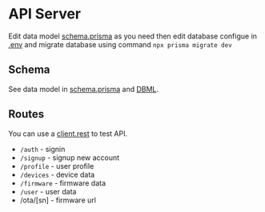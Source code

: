 # API Server

Edit data model [schema.prisma](/server/prisma/schema.prisma) as you need then edit database configue in [.env](/server/.env) and migrate database using command `npx prisma migrate dev`

## Schema

See data model in [schema.prisma](/server/prisma/schema.prisma) and [DBML](/server/prisma/dbml/schema.dbml).

## Routes

You can use a [client.rest](/server/client.rest) to test API.

- `/auth` - signin
- `/signup` - signup new account
- `/profile` - user profile
- `/devices` - device data
- `/firmware` - firmware data
- `/user` - user data
- /ota/[sn] - firmware url
